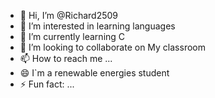 - 👋 Hi, I’m @Richard2509
- 👀 I’m interested in learning languages
- 🌱 I’m currently learning C
- 💞️ I’m looking to collaborate on My classroom
- 📫 How to reach me ...
- 😄 I`m a renewable energies student
- ⚡ Fun fact: ...

<!---
Richard2509/Richard2509 is a ✨ special ✨ repository because its `README.md` (this file) appears on your GitHub profile.
You can click the Preview link to take a look at your changes.
--->

